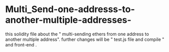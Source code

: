 # Multi_Send-one-addresss-to-another-multiple-addresses-
this solidity file about the " multi-sending ethers from one address to another multiple address". further changes will be " test.js file and compile " and front-end .
